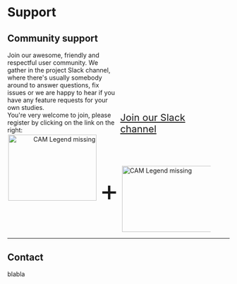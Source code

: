 Support
=====

Community support
------------

<div style="display: inline-block; width:50%;">
Join our awesome, friendly and respectful user community. We gather in the project Slack channel, where there's usually somebody around to answer questions, fix issues or we are happy to hear if you have any feature requests for your own studies.
<br>
You're very welcome to join, please register by clicking on the link on the right:

</div>
<div style="display: inline-block; width:40%;">
    <a href="https://join.slack.com/t/cognitiveaffe-um96332/shared_invite/zt-1cybwr0tf-u2PWQh4L3BP3tuxLuH4c5w"
        style="font-size: 22px;" target="_blank">Join our Slack channel
    </a>
</div>
<br>
<div style="display: inline-block; width:40%; text-align: right;">
<img src="https://raw.githubusercontent.com/FennStatistics/CAMtools_documentation/master/docs/media/CAMtools_logo.PNG" alt="CAM Legend missing" style="height:150px; width:200px;" class="centerImg">
</div>
<div style="display: inline-block; width:10%; text-align: center;">
<span style="font-size:66px;">+</span>
</div>
<div style="display: inline-block; width:40%;">
<img src="https://raw.githubusercontent.com/FennStatistics/CAMtools_documentation/master/docs/media/slack_logo.jpg" alt="CAM Legend missing" style="height:150px; width:300px; vertical-align: middle" class="centerImg">
</div>



***
Contact
------------

blabla

